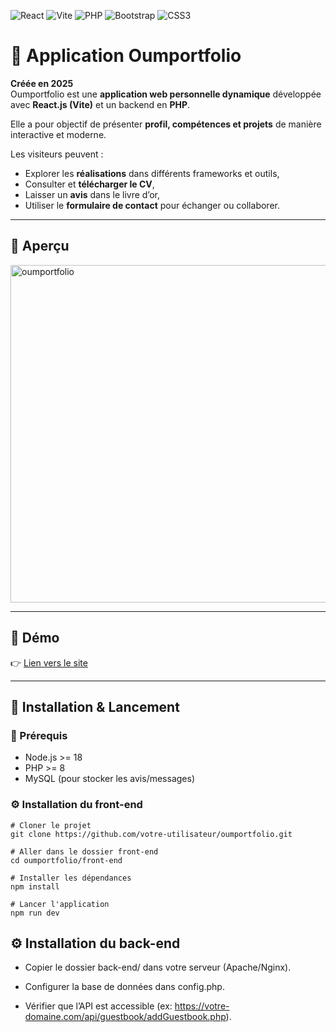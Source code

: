 ![React](https://img.shields.io/badge/React-61DAFB?style=for-the-badge&logo=react&logoColor=black)
![Vite](https://img.shields.io/badge/Vite-646CFF?style=for-the-badge&logo=vite&logoColor=white)
![PHP](https://img.shields.io/badge/PHP-777BB4?style=for-the-badge&logo=php&logoColor=white)
![Bootstrap](https://img.shields.io/badge/Bootstrap-7952B3?style=for-the-badge&logo=bootstrap&logoColor=white)
![CSS3](https://img.shields.io/badge/CSS3-1572B6?style=for-the-badge&logo=css3&logoColor=white)

# 🌟 Application Oumportfolio

**Créée en 2025**  
Oumportfolio est une **application web personnelle dynamique** développée avec **React.js (Vite)** et un backend en **PHP**.  

Elle a pour objectif de présenter  **profil, compétences et projets** de manière interactive et moderne.  

Les visiteurs peuvent :  
- Explorer les **réalisations** dans différents frameworks et outils,  
- Consulter et **télécharger le CV**,  
- Laisser un **avis** dans le livre d’or,  
- Utiliser le **formulaire de contact** pour échanger ou collaborer.  

---

## 📸 Aperçu

<img width="960" height="540" alt="oumportfolio" src="https://github.com/user-attachments/assets/bb140e2f-d86b-45b0-a065-9a67c7c1f7d4" />

---

## 🚀 Démo
👉 [Lien vers le site](https://oumportfolio.com/)

---
## 🚀 Installation & Lancement

### 🔧 Prérequis
- Node.js >= 18  
- PHP >= 8  
- MySQL (pour stocker les avis/messages)

### ⚙️ Installation du front-end

```
# Cloner le projet
git clone https://github.com/votre-utilisateur/oumportfolio.git

# Aller dans le dossier front-end
cd oumportfolio/front-end

# Installer les dépendances
npm install

# Lancer l'application
npm run dev
```

## ⚙️ Installation du back-end

- Copier le dossier back-end/ dans votre serveur (Apache/Nginx).

- Configurer la base de données dans config.php.

- Vérifier que l’API est accessible (ex: https://votre-domaine.com/api/guestbook/addGuestbook.php).




